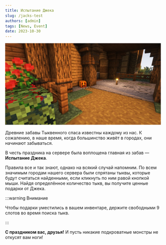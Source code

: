 ```yaml
---
title: Испытание Джека
slug: /jacks-test
authors: [admin]
tags: [News, Event]
date: 2023-10-30
---
```


![Тыквенная голова](./img/tikvennaya-golova.jpg)

Древние забавы Тыквенного спаса известны каждому из нас. К сожалению, в наше время, когда большинство живёт в городах, они начинают забываться. 

В честь праздника на сервере была воплощена главная из забав — **Испытание Джека**.

<!-- truncate -->

Правила все и так знают, однако на всякий случай напомним. По всем значимым городам нашего сервера были спрятаны тыквы, которые будут считаться найденными, если кликнуть по ним равой кнопкой мыши. Найдя определённое количество тыкв, вы получите ценные подарки от Джека.

:::warning Внимание

Чтобы подарки уместились в вашем инвентаре, держите свободными 9 слотов во время поиска тыкв.

:::

**С праздником вас, друзья!** И пусть никакие подкроватные монстры не откусят вам ноги! 